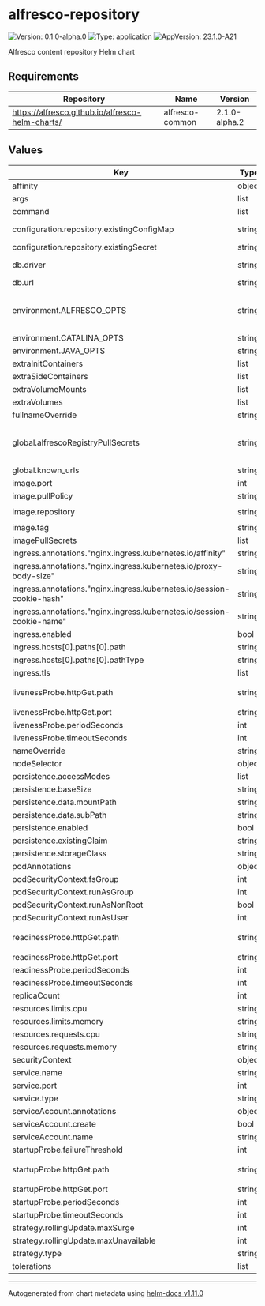 # alfresco-repository

![Version: 0.1.0-alpha.0](https://img.shields.io/badge/Version-0.1.0--alpha.0-informational?style=flat-square) ![Type: application](https://img.shields.io/badge/Type-application-informational?style=flat-square) ![AppVersion: 23.1.0-A21](https://img.shields.io/badge/AppVersion-23.1.0--A21-informational?style=flat-square)

Alfresco content repository Helm chart

## Requirements

| Repository | Name | Version |
|------------|------|---------|
| https://alfresco.github.io/alfresco-helm-charts/ | alfresco-common | 2.1.0-alpha.2 |

## Values

| Key | Type | Default | Description |
|-----|------|---------|-------------|
| affinity | object | `{}` |  |
| args | list | `[]` |  |
| command | list | `[]` |  |
| configuration.repository.existingConfigMap | string | `nil` | a configmap containing the "alfresco-global.properties" key populated with actual Alfresco repository properties |
| configuration.repository.existingSecret | string | `nil` | Name of a pre-existing secret TODO: secret documentation |
| db.driver | string | `nil` | JDBC driver class of the driver if none is provided the it is guessed from the URL provided |
| db.url | string | `nil` | JDBC url of the database WITHOUT the "jdbc:" prefix This is a mandatory parameter |
| environment.ALFRESCO_OPTS | string | `nil` | Alfresco java system properties. These properties must be provided as a string following the pattern "-Dproperty=value". They override the content of the global properties file but you should prefer using an existing configuration.repository.existingConfigMap. |
| environment.CATALINA_OPTS | string | `nil` | Apache Tomcat command line options |
| environment.JAVA_OPTS | string | `"-XX:MaxRAMPercentage=80"` | Set JVM options |
| extraInitContainers | list | `[]` |  |
| extraSideContainers | list | `[]` |  |
| extraVolumeMounts | list | `[]` |  |
| extraVolumes | list | `[]` |  |
| fullnameOverride | string | `""` |  |
| global.alfrescoRegistryPullSecrets | string | `"quay-registry-secret"` | If a private image registry a secret can be defined and passed to kubernetes, see: https://github.com/Alfresco/acs-deployment/blob/a924ad6670911f64f1bba680682d266dd4ea27fb/docs/helm/eks-deployment.md#docker-registry-secret |
| global.known_urls | string | `nil` | a fallback for .Values.known_urls that can be shared between charts |
| image.port | int | `8080` |  |
| image.pullPolicy | string | `"IfNotPresent"` |  |
| image.repository | string | `"quay.io/alfresco/alfresco-content-repository"` |  |
| image.tag | string | `"23.1.0-A21"` |  |
| imagePullSecrets | list | `[]` |  |
| ingress.annotations."nginx.ingress.kubernetes.io/affinity" | string | `"cookie"` |  |
| ingress.annotations."nginx.ingress.kubernetes.io/proxy-body-size" | string | `"5g"` |  |
| ingress.annotations."nginx.ingress.kubernetes.io/session-cookie-hash" | string | `"sha1"` |  |
| ingress.annotations."nginx.ingress.kubernetes.io/session-cookie-name" | string | `"alfrescoRepo"` |  |
| ingress.enabled | bool | `true` |  |
| ingress.hosts[0].paths[0].path | string | `"/"` |  |
| ingress.hosts[0].paths[0].pathType | string | `"ImplementationSpecific"` |  |
| ingress.tls | list | `[]` |  |
| livenessProbe.httpGet.path | string | `"/alfresco/api/-default-/public/alfresco/versions/1/probes/-live-"` |  |
| livenessProbe.httpGet.port | string | `"http"` |  |
| livenessProbe.periodSeconds | int | `20` |  |
| livenessProbe.timeoutSeconds | int | `3` |  |
| nameOverride | string | `""` |  |
| nodeSelector | object | `{}` |  |
| persistence.accessModes | list | `["ReadWriteMany"]` | Specify a storageClass for dynamic provisioning |
| persistence.baseSize | string | `"20Gi"` |  |
| persistence.data.mountPath | string | `"/usr/local/tomcat/alf_data"` |  |
| persistence.data.subPath | string | `"alfresco-content-services/repository-data"` |  |
| persistence.enabled | bool | `false` | Persist Contentsotre data |
| persistence.existingClaim | string | `nil` | Use pre-provisioned pv through its claim (e.g. static provisioning) |
| persistence.storageClass | string | `nil` | Bind PVC based on storageClass (e.g. dynamic provisioning) |
| podAnnotations | object | `{}` |  |
| podSecurityContext.fsGroup | int | `1000` |  |
| podSecurityContext.runAsGroup | int | `1000` |  |
| podSecurityContext.runAsNonRoot | bool | `true` |  |
| podSecurityContext.runAsUser | int | `33000` |  |
| readinessProbe.httpGet.path | string | `"/alfresco/api/-default-/public/alfresco/versions/1/probes/-ready-"` |  |
| readinessProbe.httpGet.port | string | `"http"` |  |
| readinessProbe.periodSeconds | int | `20` |  |
| readinessProbe.timeoutSeconds | int | `3` |  |
| replicaCount | int | `1` |  |
| resources.limits.cpu | string | `"4"` |  |
| resources.limits.memory | string | `"8Gi"` |  |
| resources.requests.cpu | string | `"250m"` |  |
| resources.requests.memory | string | `"2Gi"` |  |
| securityContext | object | `{}` |  |
| service.name | string | `"repository"` |  |
| service.port | int | `80` |  |
| service.type | string | `"ClusterIP"` |  |
| serviceAccount.annotations | object | `{}` |  |
| serviceAccount.create | bool | `true` |  |
| serviceAccount.name | string | `"alfresco-repo-sa"` |  |
| startupProbe.failureThreshold | int | `5` |  |
| startupProbe.httpGet.path | string | `"/alfresco/api/-default-/public/alfresco/versions/1/probes/-live-"` |  |
| startupProbe.httpGet.port | string | `"http"` |  |
| startupProbe.periodSeconds | int | `30` |  |
| startupProbe.timeoutSeconds | int | `3` |  |
| strategy.rollingUpdate.maxSurge | int | `1` |  |
| strategy.rollingUpdate.maxUnavailable | int | `0` |  |
| strategy.type | string | `"RollingUpdate"` |  |
| tolerations | list | `[]` |  |

----------------------------------------------
Autogenerated from chart metadata using [helm-docs v1.11.0](https://github.com/norwoodj/helm-docs/releases/v1.11.0)
